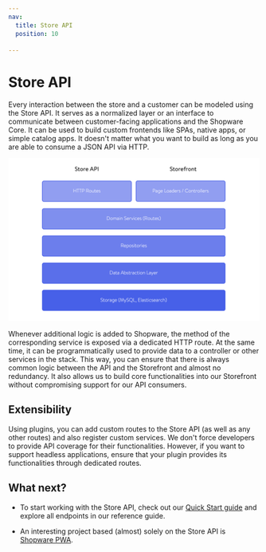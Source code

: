 ```yaml
---
nav:
  title: Store API
  position: 10

---
```


# Store API

Every interaction between the store and a customer can be modeled using the Store API. It serves as a normalized layer or an interface to communicate between customer-facing applications and the Shopware Core. It can be used to build custom frontends like SPAs, native apps, or simple catalog apps. It doesn't matter what you want to build as long as you are able to consume a JSON API via HTTP.

![Data and logic flow in Shopware 6 \(top to bottom and vice versa\)](../../assets/concept-api-storeApi-dataAndLogicFlow.png)

Whenever additional logic is added to Shopware, the method of the corresponding service is exposed via a dedicated HTTP route. At the same time, it can be programmatically used to provide data to a controller or other services in the stack. This way, you can ensure that there is always common logic between the API and the Storefront and almost no redundancy. It also allows us to build core functionalities into our Storefront without compromising support for our API consumers.

## Extensibility

Using plugins, you can add custom routes to the Store API \(as well as any other routes\) and also register custom services. We don't force developers to provide API coverage for their functionalities. However, if you want to support headless applications, ensure that your plugin provides its functionalities through dedicated routes.

<PageRef page="../../guides/plugins/plugins/framework/store-api" />

## What next?

* To start working with the Store API, check out our [Quick Start guide](https://shopware.stoplight.io/docs/store-api/docs/guides/quick-start/README.md)  and explore all endpoints in our reference guide.

* An interesting project based \(almost\) solely on the Store API is [Shopware PWA](../../products/pwa).
